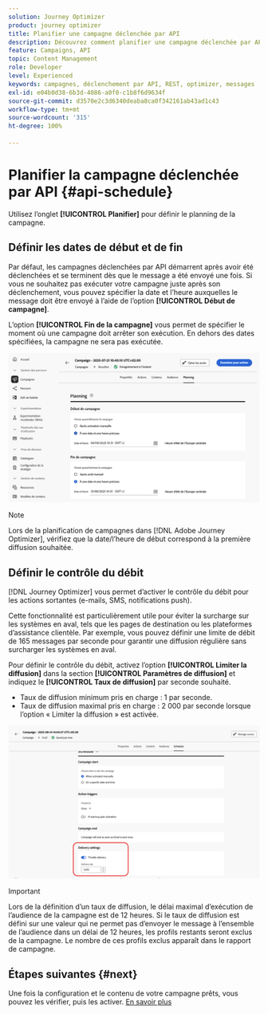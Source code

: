 ```yaml
---
solution: Journey Optimizer
product: journey optimizer
title: Planifier une campagne déclenchée par API
description: Découvrez comment planifier une campagne déclenchée par API.
feature: Campaigns, API
topic: Content Management
role: Developer
level: Experienced
keywords: campagnes, déclenchement par API, REST, optimizer, messages
exl-id: e04b0d38-6b3d-4086-a0f0-c1b8f6d9634f
source-git-commit: d3570e2c3d6340deaba8ca0f342161ab43ad1c43
workflow-type: tm+mt
source-wordcount: '315'
ht-degree: 100%

---
```


# Planifier la campagne déclenchée par API {#api-schedule}

Utilisez l’onglet **[!UICONTROL Planifier]** pour définir le planning de la campagne.

## Définir les dates de début et de fin

Par défaut, les campagnes déclenchées par API démarrent après avoir été déclenchées et se terminent dès que le message a été envoyé une fois. Si vous ne souhaitez pas exécuter votre campagne juste après son déclenchement, vous pouvez spécifier la date et l’heure auxquelles le message doit être envoyé à l’aide de l’option **[!UICONTROL Début de campagne]**.

L’option **[!UICONTROL Fin de la campagne]** vous permet de spécifier le moment où une campagne doit arrêter son exécution. En dehors des dates spécifiées, la campagne ne sera pas exécutée.

![](assets/api-triggered-schedule.png)

>[!NOTE]
>
>Lors de la planification de campagnes dans [!DNL Adobe Journey Optimizer], vérifiez que la date/l’heure de début correspond à la première diffusion souhaitée.

## Définir le contrôle du débit

[!DNL Journey Optimizer] vous permet d’activer le contrôle du débit pour les actions sortantes (e-mails, SMS, notifications push).

Cette fonctionnalité est particulièrement utile pour éviter la surcharge sur les systèmes en aval, tels que les pages de destination ou les plateformes d’assistance clientèle. Par exemple, vous pouvez définir une limite de débit de 165 messages par seconde pour garantir une diffusion régulière sans surcharger les systèmes en aval.

Pour définir le contrôle du débit, activez l’option **[!UICONTROL Limiter la diffusion]** dans la section **[!UICONTROL Paramètres de diffusion]** et indiquez le **[!UICONTROL Taux de diffusion]** par seconde souhaité.

* Taux de diffusion minimum pris en charge : 1 par seconde.
* Taux de diffusion maximal pris en charge : 2 000 par seconde lorsque l’option « Limiter la diffusion » est activée.

![](assets/throttling-rate-control.png)

>[!IMPORTANT]
>
>Lors de la définition d’un taux de diffusion, le délai maximal d’exécution de l’audience de la campagne est de 12 heures. Si le taux de diffusion est défini sur une valeur qui ne permet pas d’envoyer le message à l’ensemble de l’audience dans un délai de 12 heures, les profils restants seront exclus de la campagne. Le nombre de ces profils exclus apparaît dans le rapport de campagne.

## Étapes suivantes {#next}

Une fois la configuration et le contenu de votre campagne prêts, vous pouvez les vérifier, puis les activer. [En savoir plus](../campaigns/review-activate-api-triggered-campaign.md)
